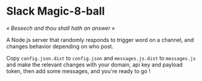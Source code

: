 # Slack Magic-8-ball
_« Beseech and thou shall hath an answer »_

A Node.js server that randomly responds to trigger word on a channel, and changes behavior depending on who post.

Copy `config.json.dist` to `config.json` and `messages.js.dist` to `messages.js` and make the relevant changes with your domain, api key and payload token, then add some messages, and you're ready to go !
